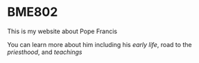 # BME802
This is my website about Pope Francis

You can learn more about him including his *early life*, road to the *priesthood*, and *teachings*
